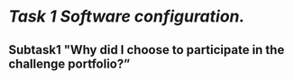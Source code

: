 # *Task 1 Software configuration.*
## Subtask1 "Why did I choose to participate in the challenge portfolio?”


